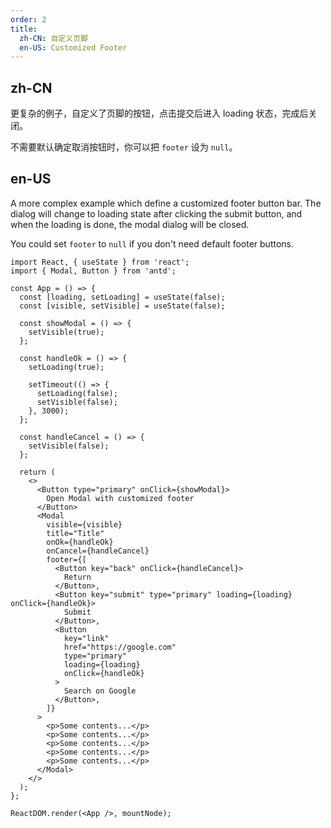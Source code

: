 ```yaml
---
order: 2
title:
  zh-CN: 自定义页脚
  en-US: Customized Footer
---
```


## zh-CN

更复杂的例子，自定义了页脚的按钮，点击提交后进入 loading 状态，完成后关闭。

不需要默认确定取消按钮时，你可以把 `footer` 设为 `null`。

## en-US

A more complex example which define a customized footer button bar. The dialog will change to loading state after clicking the submit button, and when the loading is done, the modal dialog will be closed.

You could set `footer` to `null` if you don't need default footer buttons.

```tsx
import React, { useState } from 'react';
import { Modal, Button } from 'antd';

const App = () => {
  const [loading, setLoading] = useState(false);
  const [visible, setVisible] = useState(false);

  const showModal = () => {
    setVisible(true);
  };

  const handleOk = () => {
    setLoading(true);

    setTimeout(() => {
      setLoading(false);
      setVisible(false);
    }, 3000);
  };

  const handleCancel = () => {
    setVisible(false);
  };

  return (
    <>
      <Button type="primary" onClick={showModal}>
        Open Modal with customized footer
      </Button>
      <Modal
        visible={visible}
        title="Title"
        onOk={handleOk}
        onCancel={handleCancel}
        footer={[
          <Button key="back" onClick={handleCancel}>
            Return
          </Button>,
          <Button key="submit" type="primary" loading={loading} onClick={handleOk}>
            Submit
          </Button>,
          <Button
            key="link"
            href="https://google.com"
            type="primary"
            loading={loading}
            onClick={handleOk}
          >
            Search on Google
          </Button>,
        ]}
      >
        <p>Some contents...</p>
        <p>Some contents...</p>
        <p>Some contents...</p>
        <p>Some contents...</p>
        <p>Some contents...</p>
      </Modal>
    </>
  );
};

ReactDOM.render(<App />, mountNode);
```

